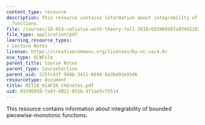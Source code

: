 ```yaml
---
content_type: resource
description: This resource contains information about integrability of bounded piecewise-monotonic
  functions.
file: /courses/18-014-calculus-with-theory-fall-2010/693969587a934022831b3f1ae5cf5514_MIT18_014F10_ChEnotes.pdf
file_type: application/pdf
learning_resource_types:
- Lecture Notes
license: https://creativecommons.org/licenses/by-nc-sa/4.0/
ocw_type: OCWFile
parent_title: Course Notes
parent_type: CourseSection
parent_uid: 525fc43f-560b-3421-6094-8a3bd93e93d6
resourcetype: Document
title: MIT18_014F10_ChEnotes.pdf
uid: 69396958-7a93-4022-831b-3f1ae5cf5514
---
```

This resource contains information about integrability of bounded piecewise-monotonic functions.